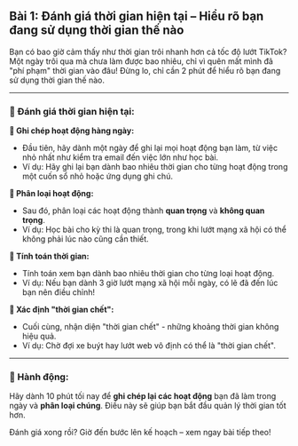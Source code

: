## Bài 1: Đánh giá thời gian hiện tại – Hiểu rõ bạn đang sử dụng thời gian thế nào

Bạn có bao giờ cảm thấy như thời gian trôi nhanh hơn cả tốc độ lướt TikTok? Một ngày trôi qua mà chưa làm được bao nhiêu, chỉ vì quên mất mình đã "phí phạm" thời gian vào đâu! Đừng lo, chỉ cần 2 phút để hiểu rõ bạn đang sử dụng thời gian thế nào.

---

### 📌 Đánh giá thời gian hiện tại:

**🔹 Ghi chép hoạt động hàng ngày:**
- Đầu tiên, hãy dành một ngày để ghi lại mọi hoạt động bạn làm, từ việc nhỏ nhất như kiểm tra email đến việc lớn như học bài.  
- Ví dụ: Hãy ghi lại bạn dành bao nhiêu thời gian cho từng hoạt động trong một cuốn sổ nhỏ hoặc ứng dụng ghi chú.

**🔹 Phân loại hoạt động:**
- Sau đó, phân loại các hoạt động thành **quan trọng** và **không quan trọng**.  
- Ví dụ: Học bài cho kỳ thi là quan trọng, trong khi lướt mạng xã hội có thể không phải lúc nào cũng cần thiết.

**🔹 Tính toán thời gian:**
- Tính toán xem bạn dành bao nhiêu thời gian cho từng loại hoạt động.  
- Ví dụ: Nếu bạn dành 3 giờ lướt mạng xã hội mỗi ngày, có lẽ đã đến lúc bạn nên điều chỉnh!

**🔹 Xác định "thời gian chết":**
- Cuối cùng, nhận diện "thời gian chết" - những khoảng thời gian không hiệu quả.  
- Ví dụ: Chờ đợi xe buýt hay lướt web vô định có thể là "thời gian chết".

---

### 🚀 Hành động:

Hãy dành 10 phút tối nay để **ghi chép lại các hoạt động** bạn đã làm trong ngày và **phân loại chúng**. Điều này sẽ giúp bạn bắt đầu quản lý thời gian tốt hơn.

Đánh giá xong rồi? Giờ đến bước lên kế hoạch – xem ngay bài tiếp theo!